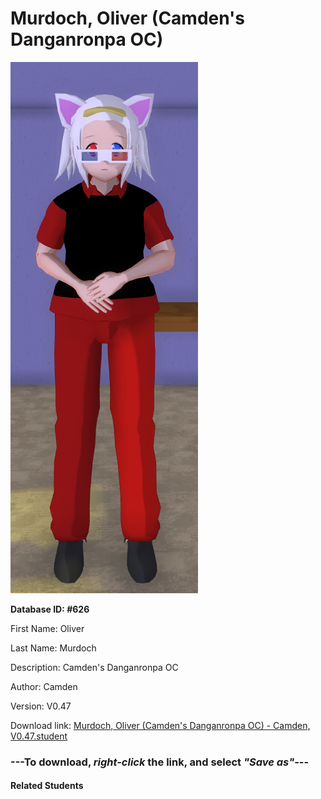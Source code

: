 # Murdoch, Oliver (Camden's Danganronpa OC)

<img src="Files/Murdoch, Oliver (Camden's Danganronpa OC).png" title="Murdoch, Oliver (Camden's Danganronpa OC) - Camden, V0.47">

**Database ID: #626**

First Name: Oliver

Last Name: Murdoch

Description: Camden's Danganronpa OC

Author: Camden

Version: V0.47

Download link: <a href="https://raw.githubusercontent.com/Arbiter1223/Daigaku-Gurashi-Custom-Students/master/Students/Files/Murdoch%2C%20Oliver%20(Camden's%20Danganronpa%20OC)%20-%20Camden%2C%20V0.47.student">Murdoch, Oliver (Camden's Danganronpa OC) - Camden, V0.47.student</a>

### ---**To download, _right-click_ the link, and select _"Save as"_**---

#### Related Students

